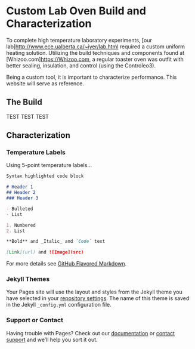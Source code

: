 # Custom Lab Oven Build and Characterization

To complete high temperature laboratory experiments, [our lab]http://www.ece.ualberta.ca/~iyer/lab.html required a custom uniform heating solution. Utilizing the build techniques and components found at [Whizoo.com]https://Whizoo.com, a regular toaster oven was outfit with better sealing, insulation, and control (using the Controleo3).

Being a custom tool, it is important to characterize performance. This website will serve as reference.

## The Build

TEST TEST TEST

## Characterization

### Temperature Labels
Using 5-point temperature labels...

```markdown
Syntax highlighted code block

# Header 1
## Header 2
### Header 3

- Bulleted
- List

1. Numbered
2. List

**Bold** and _Italic_ and `Code` text

[Link](url) and ![Image](src)
```

For more details see [GitHub Flavored Markdown](https://guides.github.com/features/mastering-markdown/).

### Jekyll Themes

Your Pages site will use the layout and styles from the Jekyll theme you have selected in your [repository settings](https://github.com/brentlabs/brentlab.github.io/settings). The name of this theme is saved in the Jekyll `_config.yml` configuration file.

### Support or Contact

Having trouble with Pages? Check out our [documentation](https://docs.github.com/categories/github-pages-basics/) or [contact support](https://github.com/contact) and we’ll help you sort it out.
